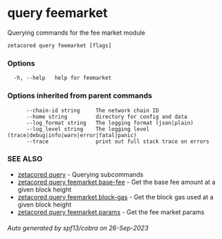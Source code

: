 # query feemarket

Querying commands for the fee market module

```
zetacored query feemarket [flags]
```

### Options

```
  -h, --help   help for feemarket
```

### Options inherited from parent commands

```
      --chain-id string     The network chain ID
      --home string         directory for config and data 
      --log_format string   The logging format (json|plain) 
      --log_level string    The logging level (trace|debug|info|warn|error|fatal|panic) 
      --trace               print out full stack trace on errors
```

### SEE ALSO

* [zetacored query](zetacored_query.md)	 - Querying subcommands
* [zetacored query feemarket base-fee](zetacored_query_feemarket_base-fee.md)	 - Get the base fee amount at a given block height
* [zetacored query feemarket block-gas](zetacored_query_feemarket_block-gas.md)	 - Get the block gas used at a given block height
* [zetacored query feemarket params](zetacored_query_feemarket_params.md)	 - Get the fee market params

###### Auto generated by spf13/cobra on 26-Sep-2023
